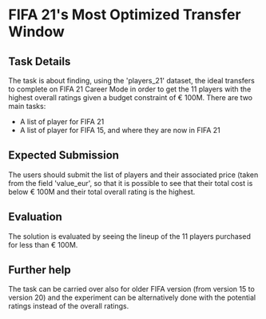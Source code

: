 # FIFA 21's Most Optimized Transfer Window

## Task Details
The task is about finding, using the 'players_21' dataset, the ideal transfers to complete on FIFA 21 Career Mode in order to get the 11 players with the highest overall ratings given a budget constraint of € 100M. There are two main tasks:
- A list of player for FIFA 21
- A list of player for FIFA 15, and where they are now in FIFA 21

## Expected Submission
The users should submit the list of players and their associated price (taken from the field 'value_eur', so that it is possible to see that their total cost is below € 100M and their total overall rating is the highest.

## Evaluation
The solution is evaluated by seeing the lineup of the 11 players purchased for less than € 100M.

## Further help
The task can be carried over also for older FIFA version (from version 15 to version 20) and the experiment can be alternatively done with the potential ratings instead of the overall ratings.



